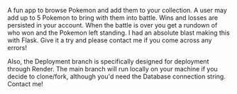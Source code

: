 A fun app to browse Pokemon and add them to your collection. A user may add up to 5 Pokemon to bring with them into battle. Wins and losses are persisted in your account. When the battle is over you get a rundown of who won and the Pokemon left standing. I had an absolute blast making this with Flask. Give it a try and please contact me if you come across any errors!

Also, the Deployment branch is specifically designed for deployment through Render. The main branch will run locally on your machine if you decide to clone/fork, although you'd need the Database connection string. Contact me!
